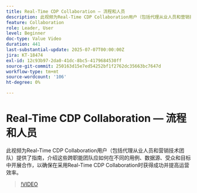 ```yaml
---
title: Real-Time CDP Collaboration — 流程和人员
description: 此视频为Real-Time CDP Collaboration用户（包括代理从业人员和营销技术团队）提供了指南，介绍这些跨职能团队应如何在不同的用例、数据源、受众和目标中开展合作，以确保在采用Real-Time CDP Collaboration时获得成功并提高运营效率
feature: Collaboration
role: Leader, User
level: Beginner
doc-type: Value Video
duration: 441
last-substantial-update: 2025-07-07T00:00:00Z
jira: KT-18474
exl-id: 12c93b97-2da0-41dc-8bc5-4179684530ff
source-git-commit: 250163d15e7ed54252bf1f2762dc35663bc7647d
workflow-type: tm+mt
source-wordcount: '106'
ht-degree: 0%

---
```


# Real-Time CDP Collaboration — 流程和人员

此视频为Real-Time CDP Collaboration用户（包括代理从业人员和营销技术团队）提供了指南，介绍这些跨职能团队应如何在不同的用例、数据源、受众和目标中开展合作，以确保在采用Real-Time CDP Collaboration时获得成功并提高运营效率。

>[!VIDEO](https://video.tv.adobe.com/v/3464679/?learn=on&enablevpops&captions=chi_hans)
